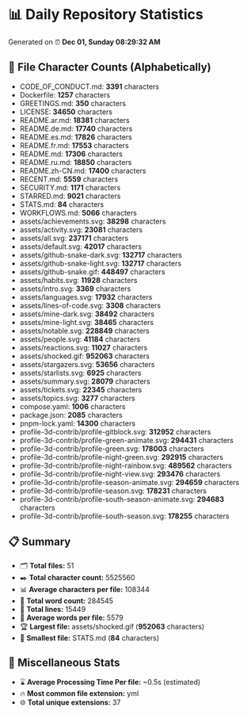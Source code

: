 # 📊 Daily Repository Statistics
Generated on ⏰ **Dec 01, Sunday 08:29:32 AM**

## 📂 File Character Counts (Alphabetically)
- CODE_OF_CONDUCT.md: **3391** characters
- Dockerfile: **1257** characters
- GREETINGS.md: **350** characters
- LICENSE: **34650** characters
- README.ar.md: **18381** characters
- README.de.md: **17740** characters
- README.es.md: **17826** characters
- README.fr.md: **17553** characters
- README.md: **17306** characters
- README.ru.md: **18850** characters
- README.zh-CN.md: **17400** characters
- RECENT.md: **5559** characters
- SECURITY.md: **1171** characters
- STARRED.md: **9021** characters
- STATS.md: **84** characters
- WORKFLOWS.md: **5066** characters
- assets/achievements.svg: **38298** characters
- assets/activity.svg: **23081** characters
- assets/all.svg: **237171** characters
- assets/default.svg: **42017** characters
- assets/github-snake-dark.svg: **132717** characters
- assets/github-snake-light.svg: **132717** characters
- assets/github-snake.gif: **448497** characters
- assets/habits.svg: **11928** characters
- assets/intro.svg: **3369** characters
- assets/languages.svg: **17932** characters
- assets/lines-of-code.svg: **3308** characters
- assets/mine-dark.svg: **38492** characters
- assets/mine-light.svg: **38465** characters
- assets/notable.svg: **228849** characters
- assets/people.svg: **41184** characters
- assets/reactions.svg: **11027** characters
- assets/shocked.gif: **952063** characters
- assets/stargazers.svg: **53656** characters
- assets/starlists.svg: **6925** characters
- assets/summary.svg: **28079** characters
- assets/tickets.svg: **22345** characters
- assets/topics.svg: **3277** characters
- compose.yaml: **1006** characters
- package.json: **2085** characters
- pnpm-lock.yaml: **14300** characters
- profile-3d-contrib/profile-gitblock.svg: **312952** characters
- profile-3d-contrib/profile-green-animate.svg: **294431** characters
- profile-3d-contrib/profile-green.svg: **178003** characters
- profile-3d-contrib/profile-night-green.svg: **292915** characters
- profile-3d-contrib/profile-night-rainbow.svg: **489562** characters
- profile-3d-contrib/profile-night-view.svg: **293476** characters
- profile-3d-contrib/profile-season-animate.svg: **294659** characters
- profile-3d-contrib/profile-season.svg: **178231** characters
- profile-3d-contrib/profile-south-season-animate.svg: **294683** characters
- profile-3d-contrib/profile-south-season.svg: **178255** characters

## 📋 Summary
- 🗂️ **Total files:** 51
- ✒️ **Total character count:** 5525560
- 📊 **Average characters per file:** 108344
- 📝 **Total word count:** 284545
- 🧾 **Total lines:** 15449
- 📐 **Average words per file:** 5579
- 🏆 **Largest file:** assets/shocked.gif (**952063** characters)
- 🥉 **Smallest file:** STATS.md (**84** characters)

## 🌟 Miscellaneous Stats
- ⌛ **Average Processing Time Per file:** ~0.5s (estimated)
- 🔥 **Most common file extension:** yml
- 🌐 **Total unique extensions:** 37
